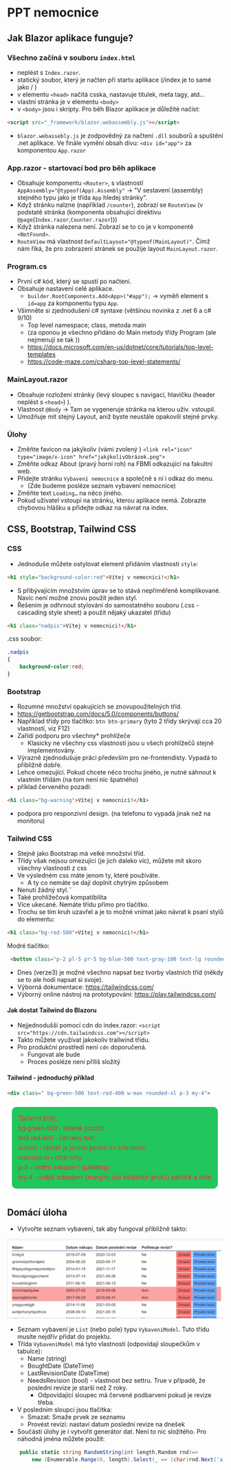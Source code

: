 # PPT nemocnice

## Jak Blazor aplikace funguje?

### Všechno začíná v souboru `index.html`

- neplést s `Index.razor`.
- statický soubor, který je načten při startu aplikace (/index je to samé jako / )
- v elementu `<head>` načítá csska, nastavuje titulek, meta tagy, atd...
- vlastní stránka je v elementu `<body>`
- v `<body>` jsou i skripty. Pro běh Blazor aplikace je důležité načíst:

```html
<script src="_framework/blazor.webassembly.js"></script>
```

- `blazor.webassebly.js` je zodpovědný za načtení `.dll` souborů a spuštění .net aplikace. Ve finále vymění obsah divu: `<div id="app">` za komponentou `App.razor`

### App.razor - startovací bod pro běh aplikace

- Obsahuje komponentu `<Router>`, s vlastností `AppAssembly="@typeof(App).Assembly"` -> "V sestavení (assembly) stejného typu jako je třída `App` hledej stránky".
- Když stránku nalzne (například `/counter`), zobrazí se `RouteView` (v podstatě stránka (komponenta obsahující direktivu `@page`(`Index.razor`,`Counter.razor`)))
- Když stránka nalezena není. Zobrazí se to co je v komponentě `<NotFound>`.
- `RouteView` má vlastnost `DefaultLayout="@typeof(MainLayout)"`. Čímž nám říká, že pro zobrazení stránek se použije layout `MainLayout.razor`.

### Program.cs

- První c# kód, který se spustí po načtení.
- Obsahuje nastavení celé aplikace. 
  - `builder.RootComponents.Add<App>("#app");` -> vyměň element s `id=app` za komponentu typu `App`.
- Všimněte si zjednodušení c# syntaxe (většinou novinka z .net 6 a c# 9/10)
  - Top level namespace; class, metoda main
  - (za oponou je všechno přidáno do Main metody třídy Program (ale nejmenují se tak ))
  - https://docs.microsoft.com/en-us/dotnet/core/tutorials/top-level-templates
  - https://code-maze.com/csharp-top-level-statements/


### MainLayout.razor

- Obsahuje rozložení stránky (levý sloupec s navigací, hlavičku (header neplést s `<head>`) ).
- Vlastnost `@Body` -> Tam se vygeneruje stránka na kterou uživ. vstoupil.
- Umožňuje mít stejný Layout, aniž byste neustále opakovili stejné prvky. 

### Úlohy

- Změňte favicon na jakýkoliv (vámi zvolený ) `<link rel="icon" type="image/x-icon" href="jakýkolivObrázek.png">`
- Změňte odkaz About (pravý horní roh) na FBMI odkazující na fakultní web.
- Přidejte stránku `Vybavení nemocnice` a společně s ní i odkaz do menu.
  - (Zde budeme posléze seznam vybavení nemocnice)
- Změňte text `Loading…` na něco jiného.
- Pokud uživatel vstoupí na stránku, kterou aplikace nemá. Zobrazte chybovou hlášku a přidejte odkaz na návrat na index. 


## CSS, Bootstrap, Tailwind CSS

### CSS

- Jednoduše můžete ostylovat element přidáním vlastnosti `style`:

```html
<h1 style="background-color:red">Vítej v nemocnici!</h1>
```

- S přibývajícím množstvím úprav se to stává nepřiměřeně komplikované. Navíc není možné znovu použít jeden styl.
- Řešením je odhrnout stylování do samostatného souboru (.css - cascading style sheet) a použít nějaký ukazatel (třídu)

```html
<h1 class="nadpis">Vítej v nemocnici!</h1>
```

.css soubor:

```css
.nadpis
{
    background-color:red;
}
```

### Bootstrap

- Rozumné množství opakujících se znovupoužitelných tříd.
- https://getbootstrap.com/docs/5.0/components/buttons/
- Například třídy pro tlačítko: `btn btn-primary` (tyto 2 třídy skrývají cca 20 vlastností, viz F12)
- Zařídí podporu pro všechny* prohlížeče
  - Klasicky ne všechny css vlastnosti jsou u všech prohlížečů stejně implementovány.
- Výrazně zjednodušuje práci především pro ne-frontendisty. Vypadá to přibližně dobře.
- Lehce omezující. Pokud chcete něco trochu jiného, je nutné sáhnout k vlastním třídám (na tom není nic špatného)
- příklad červeného pozadí: 

```html
<h1 class="bg-warning">Vítej v nemocnici!</h1>
```

- podpora pro responzivní design. (na telefonu to vypadá jinak než na monitoru) 

### Tailwind CSS

- Stejně jako Bootstrap má velké množství tříd.
- Třídy však nejsou omezující (je jich daleko víc), můžete mít skoro všechny vlastnosti z css
- Ve výsledném css máte jenom ty, které používáte.
  - A ty co nemáte se dají doplnit chytrým způsobem
- Nenutí žádný styl.¨
- Také prohlížečová kompatibilita
- Více ukecané. Nemáte třídu přímo pro tlačítko.
- Trochu se tím kruh uzavřel a je to možné vnímat jako návrat k psaní stylů do elementu:

```html
<h1 class="bg-red-500">Vítej v nemocnici!</h1>
```

Modré tlačítko:

```html
 <button class="p-2 pl-5 pr-5 bg-blue-500 text-gray-100 text-lg rounded-lg focus:border-4 border-blue-300">Primary</button>
 ```

- Dnes (verze3) je možné všechno napsat bez tvorby vlastních tříd (někdy se to ale hodí napsat si svoje).
- Výborná dokumentace:  https://tailwindcss.com/
- Výborný online nástroj na prototypování: https://play.tailwindcss.com/

#### Jak dostat Tailwind do Blazoru

- Nejjednodušší pomocí cdn do index.razor: `<script src="https://cdn.tailwindcss.com"></script>`
- Takto můžete využívat jakokoliv trailwind třídu.
- Pro produkční prostředí není `cdn` doporučená.
  - Fungovat ale bude
  - Proces posléze není příliš složitý

#### Tailwind - jednoduchý příklad

```html
<div class=" bg-green-500 text-red-400 w-max rounded-xl p-3 my-4">
```

![](media/tailwind_sample.png)

## Domácí úloha

- Vytvořte seznam vybavení, tak aby fungoval přibližně takto: 

![](media/cv_du.gif)

- Seznam vybavení je `List` (nebo pole) typu `VybaveniModel`. Tuto třídu musíte nejdřív přidat do projektu.
- Třída `VybaveniModel` má tyto vlastnosti (odpovídají sloupečkům v tabulce):
  - Name (string)
  - BoughtDate (DateTime)
  - LastRevisionDate (DateTime)
  - NeedsRevision (bool) - vlastnost bez settru. True v případě, že poslední revize je starší než 2 roky.
    - Odpovídající sloupec má červené podbarvení pokud je revize třeba.
- V posledním sloupci jsou tlačítka:
  - Smazat: Smaže prvek ze seznamu
  - Provést revizi: nastaví datum poslední revize na dnešek
- Součástí úlohy je i vytvořit generátor dat. Není to nic složitého. Pro náhodná jména můžete použít:

```csharp
    public static string RandomString(int length,Random rnd)=>
        new (Enumerable.Range(0, length).Select(_ => (char)rnd.Next('a', 'z')).ToArray());
```
